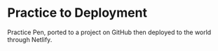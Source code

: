 # Practice to Deployment
Practice Pen, ported to a project on GitHub then deployed to the world through Netlify. 
